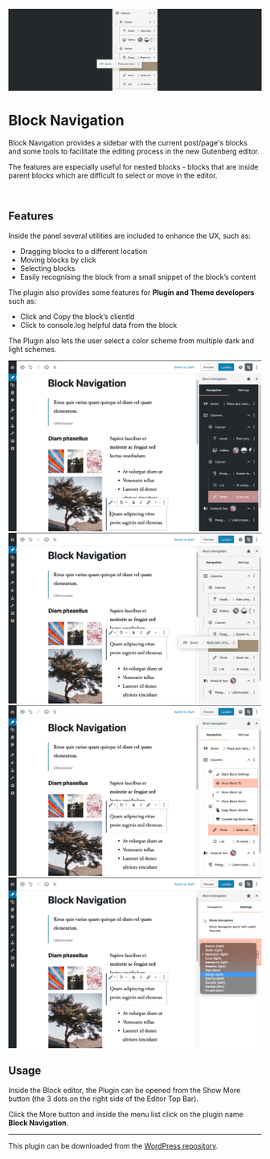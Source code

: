 ![Banner Image](assets-repo/banner-1544x500.png)

# Block Navigation

Block Navigation provides a sidebar with the current post/page's blocks and some tools to facilitate the editing process in the new Gutenberg editor.

The features are especially useful for nested blocks - blocks that are inside parent blocks which are difficult to select or move in the editor.

<br />

## Features

Inside the panel several utilities are included to enhance the UX, such as:

- Dragging blocks to a different location
- Moving blocks by click
- Selecting blocks
- Easily recognising the block from a small snippet of the block’s content

The plugin also provides some features for **Plugin and Theme developers** such as:

- Click and Copy the block’s clientId
- Click to console.log helpful data from the block

The Plugin also lets the user select a color scheme from multiple dark and light schemes.

<img src="assets-repo/screenshot-1.png" width="700px" alt="Main view, dark scheme" />
<img src="assets-repo/screenshot-2.png" width="700px" alt="Dragging a block to a different position" />
<img src="assets-repo/screenshot-3.png" width="700px" alt="Block menu" />
<img src="assets-repo/screenshot-4.png" width="700px" alt="List of available color schemes, light and dark" />

<br />

## Usage

Inside the Block editor, the Plugin can be opened from the Show More button (the 3 dots on the right side of the Editor Top Bar).

Click the More button and inside the menu list click on the plugin name **Block Navigation**.

---

This plugin can be downloaded from the [WordPress repository](https://wordpress.org/plugins/block-navigation/).
